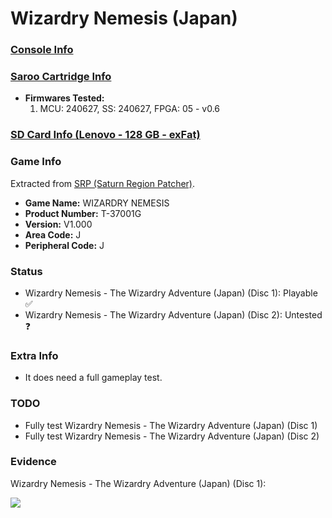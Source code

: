 # Wizardry Nemesis (Japan)

### [Console Info](../../../../../Info/Consoles/VA13/README.md)

### [Saroo Cartridge Info](../../../../../Info/Cartridges/RetroGameParadiseStore/1.32F/README.md)

- <b>Firmwares Tested:</b>
  1. MCU: 240627, SS: 240627, FPGA: 05 - v0.6

### [SD Card Info (Lenovo - 128 GB - exFat)](../../../../../Info/SdCards/Lenovo/128GB/exfat/README.md)

### Game Info

Extracted from [SRP (Saturn Region Patcher)](https://segaxtreme.net/resources/saturn-region-patcher.81/download).

- <b>Game Name:</b> WIZARDRY NEMESIS
- <b>Product Number:</b> T-37001G
- <b>Version:</b> V1.000
- <b>Area Code:</b> J
- <b>Peripheral Code:</b> J

### Status

- Wizardry Nemesis - The Wizardry Adventure (Japan) (Disc 1): Playable :white_check_mark:
- Wizardry Nemesis - The Wizardry Adventure (Japan) (Disc 2): Untested :question:

### Extra Info

- It does need a full gameplay test.

### TODO

- Fully test Wizardry Nemesis - The Wizardry Adventure (Japan) (Disc 1)
- Fully test Wizardry Nemesis - The Wizardry Adventure (Japan) (Disc 2)

### Evidence

Wizardry Nemesis - The Wizardry Adventure (Japan) (Disc 1):

[![](https://img.youtube.com/vi/GNQ2rH_c7Vc/0.jpg)](https://www.youtube.com/watch?v=GNQ2rH_c7Vc)
